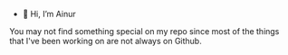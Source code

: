- 👋 Hi, I’m Ainur

You may not find something special on my repo since most of the things that I've been working on are not always on Github.

<!---
ainurr13/ainurr13 is a ✨ special ✨ repository because its `README.md` (this file) appears on your GitHub profile.
You can click the Preview link to take a look at your changes.
--->

